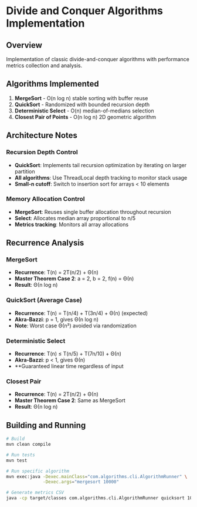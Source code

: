 # Divide and Conquer Algorithms Implementation

## Overview
Implementation of classic divide-and-conquer algorithms with performance metrics collection and analysis.

## Algorithms Implemented
1. **MergeSort** - O(n log n) stable sorting with buffer reuse
2. **QuickSort** - Randomized with bounded recursion depth
3. **Deterministic Select** - O(n) median-of-medians selection
4. **Closest Pair of Points** - O(n log n) 2D geometric algorithm

## Architecture Notes

### Recursion Depth Control
- **QuickSort**: Implements tail recursion optimization by iterating on larger partition
- **All algorithms**: Use ThreadLocal depth tracking to monitor stack usage
- **Small-n cutoff**: Switch to insertion sort for arrays < 10 elements

### Memory Allocation Control
- **MergeSort**: Reuses single buffer allocation throughout recursion
- **Select**: Allocates median array proportional to n/5
- **Metrics tracking**: Monitors all array allocations

## Recurrence Analysis

### MergeSort
- **Recurrence**: T(n) = 2T(n/2) + Θ(n)
- **Master Theorem Case 2**: a = 2, b = 2, f(n) = Θ(n)
- **Result**: Θ(n log n)

### QuickSort (Average Case)
- **Recurrence**: T(n) = T(n/4) + T(3n/4) + Θ(n) (expected)
- **Akra-Bazzi**: p = 1, gives Θ(n log n)
- **Note**: Worst case Θ(n²) avoided via randomization

### Deterministic Select
- **Recurrence**: T(n) ≤ T(n/5) + T(7n/10) + Θ(n)
- **Akra-Bazzi**: p < 1, gives Θ(n)
- **Guaranteed linear time regardless of input

### Closest Pair
- **Recurrence**: T(n) = 2T(n/2) + Θ(n)
- **Master Theorem Case 2**: Same as MergeSort
- **Result**: Θ(n log n)

## Building and Running
```bash
# Build
mvn clean compile

# Run tests
mvn test

# Run specific algorithm
mvn exec:java -Dexec.mainClass="com.algorithms.cli.AlgorithmRunner" \
              -Dexec.args="mergesort 10000"

# Generate metrics CSV
java -cp target/classes com.algorithms.cli.AlgorithmRunner quicksort 10000